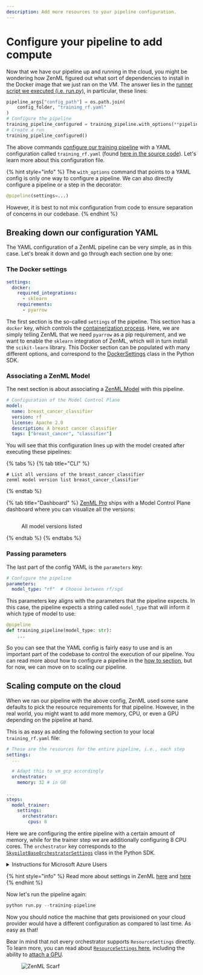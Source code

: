 ```yaml
---
description: Add more resources to your pipeline configuration.
---
```


# Configure your pipeline to add compute

Now that we have our pipeline up and running in the cloud, you might be wondering how ZenML figured out what sort of dependencies to install in the Docker image that we just ran on the VM. The answer lies in the [runner script we executed (i.e. run.py)](https://github.com/zenml-io/zenml/blob/main/examples/quickstart/run.py#L215), in particular, these lines:

```python
pipeline_args["config_path"] = os.path.join(
    config_folder, "training_rf.yaml"
)
# Configure the pipeline
training_pipeline_configured = training_pipeline.with_options(**pipeline_args)
# Create a run
training_pipeline_configured()
```

The above commands [configure our training pipeline](../starter-guide/create-an-ml-pipeline.md#configure-with-a-yaml-file) with a YAML configuration called `training_rf.yaml` (found [here in the source code](https://github.com/zenml-io/zenml/blob/main/examples/quickstart/configs/training\_rf.yaml)). Let's learn more about this configuration file.

{% hint style="info" %}
The `with_options` command that points to a YAML config is only one way to configure a pipeline. We can also directly configure a pipeline or a step in the decorator:

```python
@pipeline(settings=...)
```

However, it is best to not mix configuration from code to ensure separation of concerns in our codebase.
{% endhint %}

## Breaking down our configuration YAML

The YAML configuration of a ZenML pipeline can be very simple, as in this case. Let's break it down and go through each section one by one:

### The Docker settings

```yaml
settings:
  docker:
    required_integrations:
      - sklearn
    requirements:
      - pyarrow
```

The first section is the so-called `settings` of the pipeline. This section has a `docker` key, which controls the [containerization process](cloud-orchestration.md#orchestrating-pipelines-on-the-cloud). Here, we are simply telling ZenML that we need `pyarrow` as a pip requirement, and we want to enable the `sklearn` integration of ZenML, which will in turn install the `scikit-learn` library. This Docker section can be populated with many different options, and correspond to the [DockerSettings](https://sdkdocs.zenml.io/latest/core\_code\_docs/core-config/#zenml.config.docker\_settings.DockerSettings) class in the Python SDK.

### Associating a ZenML Model

The next section is about associating a [ZenML Model](../starter-guide/track-ml-models.md) with this pipeline.

```yaml
# Configuration of the Model Control Plane
model:
  name: breast_cancer_classifier
  version: rf
  license: Apache 2.0
  description: A breast cancer classifier
  tags: ["breast_cancer", "classifier"]
```

You will see that this configuration lines up with the model created after executing these pipelines:

{% tabs %}
{% tab title="CLI" %}
```shell
# List all versions of the breast_cancer_classifier
zenml model version list breast_cancer_classifier
```
{% endtab %}

{% tab title="Dashboard" %}
[ZenML Pro](https://www.zenml.io/pro) ships with a Model Control Plane dashboard where you can visualize all the versions:

<figure><img src="../../.gitbook/assets/mcp_model_versions_list.png" alt=""><figcaption><p>All model versions listed</p></figcaption></figure>
{% endtab %}
{% endtabs %}

### Passing parameters

The last part of the config YAML is the `parameters` key:

```yaml
# Configure the pipeline
parameters:
  model_type: "rf"  # Choose between rf/sgd
```

This parameters key aligns with the parameters that the pipeline expects. In this case, the pipeline expects a string called `model_type` that will inform it which type of model to use:

```python
@pipeline
def training_pipeline(model_type: str):
    ...
```

So you can see that the YAML config is fairly easy to use and is an important part of the codebase to control the execution of our pipeline. You can read more about how to configure a pipeline in the [how to section](https://docs.zenml.io/how-to/pipeline-development/use-configuration-files/what-can-be-configured), but for now, we can move on to scaling our pipeline.

## Scaling compute on the cloud

When we ran our pipeline with the above config, ZenML used some sane defaults to pick the resource requirements for that pipeline. However, in the real world, you might want to add more memory, CPU, or even a GPU depending on the pipeline at hand.

This is as easy as adding the following section to your local `training_rf.yaml` file:

```yaml
# These are the resources for the entire pipeline, i.e., each step
settings:    
  ...

  # Adapt this to vm_gcp accordingly
  orchestrator:
    memory: 32 # in GB
        
...    
steps:
  model_trainer:
    settings:
      orchestrator:
        cpus: 8
```

Here we are configuring the entire pipeline with a certain amount of memory, while for the trainer step we are additionally configuring 8 CPU cores. The `orchestrator` key corresponds to the [`SkypilotBaseOrchestratorSettings`](https://sdkdocs.zenml.io/latest/integration\_code\_docs/integrations-skypilot/#zenml.integrations.skypilot.flavors.skypilot\_orchestrator\_base\_vm\_config.SkypilotBaseOrchestratorSettings) class in the Python SDK.

<details>

<summary>Instructions for Microsoft Azure Users</summary>

As discussed [before](cloud-orchestration.md), we are using the [Kubernetes orchestrator](../../component-guide/orchestrators/kubernetes.md) for Azure users. In order to scale compute for the Kubernetes orchestrator, the
YAML file needs to look like this:

```yaml
# These are the resources for the entire pipeline, i.e., each step
settings:    
  ...

  resources:
    memory: "32GB"
        
...    
steps:
  model_trainer:
    settings:
      resources:
        memory: "8GB"
```

</details>

{% hint style="info" %}
Read more about settings in ZenML [here](https://docs.zenml.io/how-to/pipeline-development/use-configuration-files/runtime-configuration) and
[here](https://docs.zenml.io/how-to/pipeline-development/training-with-gpus)
{% endhint %}

Now let's run the pipeline again:

```python
python run.py --training-pipeline
```

Now you should notice the machine that gets provisioned on your cloud provider would have a different configuration as compared to last time. As easy as that!

Bear in mind that not every orchestrator supports `ResourceSettings` directly. To learn more, you can read about [`ResourceSettings` here](https://docs.zenml.io/how-to/pipeline-development/use-configuration-files/runtime-configuration), including the ability to [attach a GPU](https://docs.zenml.io/how-to/pipeline-development/training-with-gpus#1-specify-a-cuda-enabled-parent-image-in-your-dockersettings).

<figure><img src="https://static.scarf.sh/a.png?x-pxid=f0b4f458-0a54-4fcd-aa95-d5ee424815bc" alt="ZenML Scarf"><figcaption></figcaption></figure>
